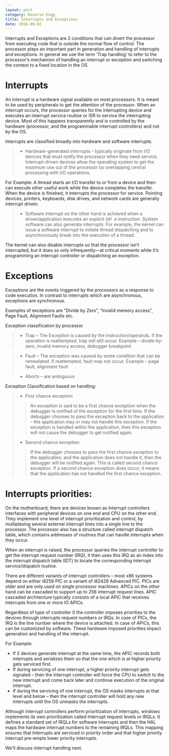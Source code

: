 ```yaml
---
layout: post
category: Reverse-Engg
title: Interrupts and Exceptions
date: 2016-09-02
---
```


Interrupts and Exceptions are 2 conditions that can divert the processor from executing code that is outside the normal flow of control. The processor plays an important part in generation and handling of interrupts and exceptions. In general we use the term ‘Trap handling’ to refer to the processor’s mechanism of handling an interrupt or exception and switching the context to a fixed location in the OS.

# Interrupts
An interrupt is a hardware signal available on most processors. It is meant to be used by peripherals to get the attention of the processor. When an interrupt occurs, the processor queries for the interrupting device and executes an interrupt service routine or ISR to service the interrupting device. Most of this happens transparently and is controlled by the hardware (processor, and the programmable interrupt controllers) and not by the OS.

Interrupts are classified broadly into hardware and software interrupts.
> * Hardware-generated interrupts - typically originate from I/O devices that must notify the processor when they need
service. Interrupt-driven devices allow the operating system to get the maximum use out of the processor by overlapping central processing with I/O operations.

For Example: A thread starts an I/O transfer to or from a device and then can execute other useful work while the device completes the transfer. When the device is finished, it interrupts the processor for service. Pointing devices, printers, keyboards, disk drives, and network cards are generally interrupt driven.

> * Software interrupt on the other hand is achieved when a driver/application executes an explicit `INT #` instruction. System software can also generate interrupts. For example, the kernel can issue a software interrupt to initiate thread dispatching and to asynchronously break into the execution of a thread.

The kernel can also disable interrupts so that the processor isn’t interrupted, but it does so only infrequently—at critical moments while it’s programming an interrupt controller or dispatching an exception.


# Exceptions
Exceptions are the events triggered by the processors as a response to code execution. In contrast to interrupts which are asynchronous, exceptions are synchronous. 

Examples of exceptions are “Divide by Zero”, “Invalid memory access”, Page Fault, Alignment Faults etc.

Exception classification by processor
> * Trap – The Exception is caused by the instruction/operands. If the operation is reattempted, trap will still occur.
Example – divide-by-zero, invalid memory access, debugger breakpoint

> * Fault – The exception was caused by some condition that can be remediated. If reattempted, fault may not occur.
Example – page fault, alignment fault

> * Aborts – are ambiguous


Exception Classification based on handling:
> * First chance exception
>> An exception is said to be a first chance exception when the debugger is notified of the exception for the first time. If the debugger chooses to pass the exception back to the application – the application may or may not handle this exception. If the exception is handled within the application, then this exception will not cause the
debugger to get notified again.

> * Second chance exception
>> If the debugger chooses to pass the first chance exception to the application, and the application does not handle it, then the debugger will be notified again. This is called second chance exception. If a second chance exception does occur, it means that the application has not handled the first chance exception.


# Interrupts priorities:
On the motherboard, there are devices known as Interrupt controllers interfaces with peripheral devices on one end and CPU on the other end. They implement one level of interrupt prioritization and control, by multiplexing several external interrupt lines into a single line to the processor. The processor also has a structure called interrupt dispatch table, which contains addresses of routines that can handle interrupts when they occur.

When an interrupt is raised, the processor queries the interrupt controller to get the interrupt request number (IRQ), it then uses this IRQ as an index into the interrupt dispatch table (IDT) to locate the corresponding interrupt service/dispatch routine. 

There are different variants of interrupt controllers – most x86 systems depend on either i8259 PIC or a variant of i82429 Advanced PIC. PICs are older and are only used on single processor machines. APICs on the other hand can be cascaded to support up to 256 interrupt request lines. APIC cascaded architecture typically consists of a local APIC that receives interrupts from one or more IO APICs.

Regardless of type of controller 0 the controller imposes priorities to the devices through interrupts request numbers or IRQs. In case of PICs, the IRQ is the line number where the device is attached. In case of APICs, this can be customized by software. These hardware imposed priorities impact generation and handling of the interrupt.

For Example:
- If 2 devices generate interrupt at the same time, the APIC records both interrupts and serializes them so that the one which is at higher priority gets serviced first.
- If during servicing of one interrupt, a higher priority interrupt gets signaled – then the interrupt controller will force the CPU to switch to the new interrupt and come back later and continue execution of the original interrupt.
- If during the servicing of one interrupt, the OS masks interrupts at that level and below – then the interrupt controller will hold any new interrupts until the OS unmasks the interrupts.


Although interrupt controllers perform prioritization of interrupts, windows implements its own prioritization called Interrupt request levels or IRQLs. It defines a standard set of IRQLs for software interrupts and then the HAL maps the hardware interrupt numbers to the remaining IRQLs. This mapping ensures that Interrupts are serviced in priority order and that higher priority interrupt pre-empts lower priority interrupts.

We'll discuss interrupt handling next.